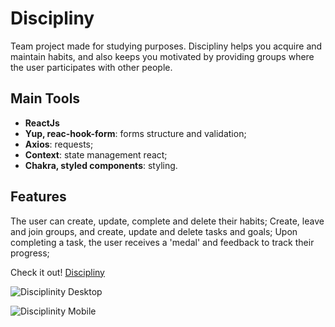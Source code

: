 # Discipliny

Team project made for studying purposes. Discipliny helps you acquire and maintain habits, and also keeps you motivated by providing groups where the user participates with other people.

## Main Tools

* **ReactJs**
* **Yup, reac-hook-form**: forms structure and validation;
* **Axios**: requests;
* **Context**: state management react;
* **Chakra, styled components**: styling.

## Features

The user can create, update, complete and delete their habits;
Create, leave and join groups, and create, update and delete tasks and goals;
Upon completing a task, the user receives a 'medal' and feedback to track their progress; 

Check it out! [Discipliny](https://habits-discipliny.vercel.app/)

![Disciplinity Desktop](https://media.discordapp.net/attachments/162654686925684736/925523235846651974/discipliny-desktop.png?width=1398&height=658)

![Disciplinity Mobile](https://cdn.discordapp.com/attachments/162654686925684736/925523612860022824/Screenshot_from_2021-12-28_19-56-08.png)
